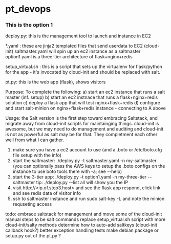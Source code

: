 # pt_devops
### This is the option 1 

deploy.py:  this is the management tool to launch and instance in EC2 

*.yaml :  these are jinja2 templated files that send userdata to EC2 (cloud-init)
  saltmaster.yaml will spin up an ec2 instance as a saltmaster
  option1.yaml is a three-tier architecture of flask+nginx+redis

setup_virtual.sh : this is a script that sets up the virtualenv for flask/python for 
the app - it's invocated by cloud-init and should be replaced with salt.

pt.py: this is the web app (flask), shows visitors

Purpose:
To complete the following:
a) start an ec2 instance that runs a salt master (inf. setup)
b) start an ec2 instnace that runs a flask+nginx+redis solution
c) deploy a flask app that will test nginx+flask+redis
d) configure and start salt-minion on nginx+flask+redis instance - connecting to A above

Usage:
the Salt version is the first step toward embracing Saltstack,
and migrate away from cloud-init scripts for maintainging things.
cloud-init is awesome, but we may need to do management and auditing
and cloud-init is not as powerful as salt may be for that.  They completment
each other well from what I can gather. 

1) make sure you have a ec2 account to use (and a .boto or /etc/boto.cfg file setup with the info)
2) start the saltmaster: ./deploy.py -t saltmaster.yaml -n my-saltmaster  (you can optionally pass the AWS 
      keys to setup the .boto configs on the instance to use boto tools there with -a; see --help)
3) start the 3-tier app: ./deploy.py -t option1.yaml -n my-three-tier --saltmaster <internal ip of step2 host>
   tip: ./deploy.py --list all will show you the IP
4) visit http://<ip.of.step3.host> and see the flask app respond, click link and see redis data of visitor info
5) ssh to saltmaster instance and run  sudo salt-key -L  and note the minion
requseting access 


todo:
embrace saltstack for management and move some of the cloud-init manual steps to be salt commands
replace setup_virtual.sh script with more cloud-init/salty methods
determine how to auto-add saltkeys (cloud-init callback hook?)
better exception handling
tests
make debian package or setup.py out of the pt.py ?
